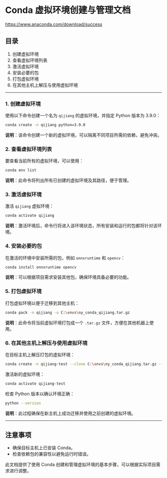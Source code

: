# Conda 虚拟环境创建与管理文档

https://www.anaconda.com/download/success

## 目录
1. 创建虚拟环境
2. 查看虚拟环境列表
3. 激活虚拟环境
4. 安装必要的包
5. 打包虚拟环境
6. 在其他主机上解压与使用虚拟环境

---

### 1. 创建虚拟环境
使用以下命令创建一个名为 `qijiang` 的虚拟环境，并指定 Python 版本为 3.9.0：
```bash
conda create -n qijiang python=3.9.0
```
**说明**：该命令创建一个新的虚拟环境，可以隔离不同项目所需的依赖，避免冲突。

### 2. 查看虚拟环境列表
要查看当前所有的虚拟环境，可以使用：
```bash
conda env list
```
**说明**：此命令将列出所有已创建的虚拟环境及其路径，便于管理。

### 3. 激活虚拟环境
激活 `qijiang` 虚拟环境：
```bash
conda activate qijiang
```
**说明**：激活环境后，命令行将进入该环境状态，所有安装和运行的包都将针对该环境。

### 4. 安装必要的包
在激活的环境中安装所需的包，例如 `onnxruntime` 和 `opencv`：
```bash
conda install onnxruntime opencv
```
**说明**：可以根据项目需求安装其他包，确保环境具备必要的功能。

### 5. 打包虚拟环境
打包虚拟环境以便于迁移到其他主机：
```bash
conda pack -n qijiang -o C:\envs\my_conda_qijiang.tar.gz
```
**说明**：此命令将当前虚拟环境打包成一个 `.tar.gz` 文件，方便在其他机器上使用。

### 6. 在其他主机上解压与使用虚拟环境
在目标主机上解压打包的虚拟环境：
```bash
conda create -n qijiang-test --clone C:\envs\my_conda_qijiang.tar.gz --offline
```
激活新的虚拟环境：
```bash
conda activate qijiang-test
```
检查 Python 版本以确认环境正确：
```bash
python --version
```
**说明**：此过程确保在新主机上成功迁移并使用之前创建的虚拟环境。

---

## 注意事项
- 确保目标主机上已安装 Conda。
- 检查依赖包的兼容性以避免运行时错误。

此文档提供了使用 Conda 创建和管理虚拟环境的基本步骤，可以根据实际项目需求进行调整。